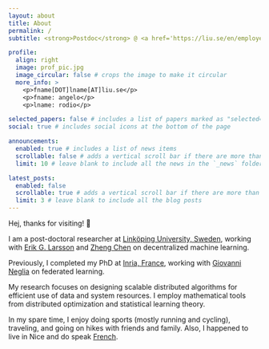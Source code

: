 ```yaml
---
layout: about
title: About
permalink: /
subtitle: <strong>Postdoc</strong> @ <a href='https://liu.se/en/employee/angro77'>LiU, Sweden</a> • <strong>Previously</strong> @ <a href='https://www-sop.inria.fr/members/Angelo.Rodio/'>Inria, France</a> • theory ⇄ learn ⇆ build

profile:
  align: right
  image: prof_pic.jpg
  image_circular: false # crops the image to make it circular
  more_info: >
    <p>fname[DOT]lname[AT]liu.se</p>
    <p>fname: angelo</p>
    <p>lname: rodio</p>

selected_papers: false # includes a list of papers marked as "selected={true}"
social: true # includes social icons at the bottom of the page

announcements:
  enabled: true # includes a list of news items
  scrollable: false # adds a vertical scroll bar if there are more than 3 news items
  limit: 10 # leave blank to include all the news in the `_news` folder

latest_posts:
  enabled: false
  scrollable: true # adds a vertical scroll bar if there are more than 3 new posts items
  limit: 3 # leave blank to include all the blog posts
---
```


Hej, thanks for visiting! 👋

I am a post-doctoral researcher at [Linköping University, Sweden](https://liu.se/en/organisation/liu/isy/ks), working with [Erik G. Larsson](https://liu.se/en/employee/erila39) and [Zheng Chen](https://liu.se/en/employee/zhech93) on decentralized machine learning. 

Previously, I completed my PhD at [Inria, France](https://team.inria.fr/neo/team-members/), working with [Giovanni Neglia](http://www-sop.inria.fr/members/Giovanni.Neglia/) on federated learning. 

My research focuses on designing scalable distributed algorithms for efficient use of data and system resources. I employ mathematical tools from distributed optimization and statistical learning theory.

In my spare time, I enjoy doing sports (mostly running and cycling), traveling, and going on hikes with friends and family. Also, I happened to live in Nice and do speak [French](https://www.facebook.com/groups/586584704178688/).
